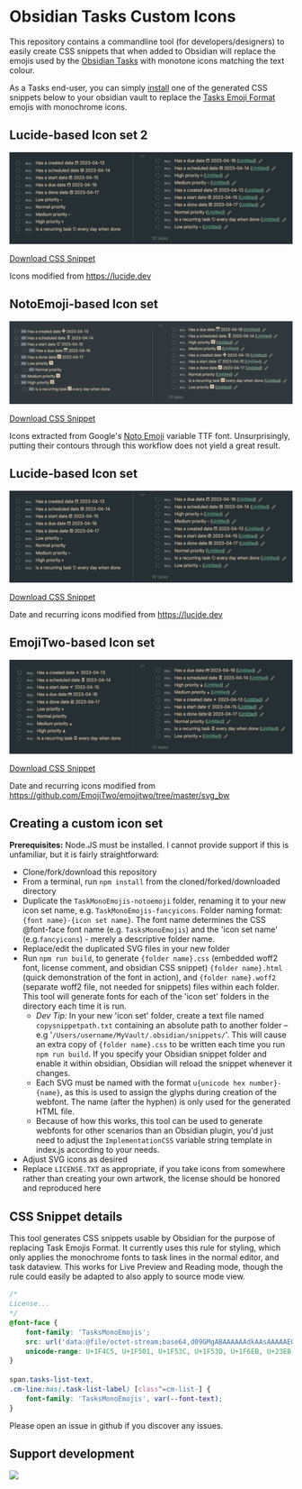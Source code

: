 # Obsidian Tasks Custom Icons

This repository contains a commandline tool (for developers/designers) to easily create CSS snippets that when added to Obsidian will replace the emojis used by the [Obsidian Tasks](https://github.com/obsidian-tasks-group/obsidian-tasks) with monotone icons matching the text colour.

As a Tasks end-user, you can simply [install](https://help.obsidian.md/Extending+Obsidian/CSS+snippets) one of the generated CSS snippets below to your obsidian vault to replace the [Tasks Emoji Format](https://publish.obsidian.md/tasks/Reference/Task+Formats/Tasks+Emoji+Format) emojis with monochrome icons.

## Lucide-based Icon set 2

![Lucide-based icon theme 2 screenshot](TasksMonoEmojis-lucide2/screenshot.png)

[Download CSS Snippet](https://raw.githubusercontent.com/replete/obsidian-tasks-custom-icons/main/lucide2/obsidian-tasks-lucide2-icons.css)

Icons modified from https://lucide.dev

## NotoEmoji-based Icon set

![NotoEmoji-based icon them2 screenshot](TasksMonoEmojis-notoemoji/screenshot.png)

[Download CSS Snippet](https://raw.githubusercontent.com/replete/obsidian-tasks-custom-icons/main/lucide2/obsidian-tasks-lucide2-icons.css)

Icons extracted from Google's [Noto Emoji](https://github.com/googlefonts/noto-emoji/blob/main/fonts/NotoColorEmoji.ttf) variable TTF font. Unsurprisingly, putting their contours through this workflow does not yield a great result.

## Lucide-based Icon set

![Lucide-based icon theme screenshot](TasksMonoEmojis-lucide2/screenshot.png)

[Download CSS Snippet](https://raw.githubusercontent.com/replete/obsidian-tasks-custom-icons/main/lucide/obsidian-tasks-lucide-icons.css)

Date and recurring icons modified from https://lucide.dev

## EmojiTwo-based Icon set

![EmojiTwo-based icon theme screenshot](TasksMonoEmojis-emojitwo/screenshot.png)

[Download CSS Snippet](https://raw.githubusercontent.com/replete/obsidian-tasks-custom-icons/main/emojitwo/obsidian-tasks-emojitwo-icons.css)

Date and recurring icons modified from https://github.com/EmojiTwo/emojitwo/tree/master/svg_bw


## Creating a custom icon set

**Prerequisites:** Node.JS must be installed. I cannot provide support if this is unfamiliar, but it is fairly straightforward:

- Clone/fork/download this repository
- From a terminal, run `npm install` from the cloned/forked/downloaded directory
- Duplicate the `TaskMonoEmojis-notoemoji` folder, renaming it to your new icon set name, e.g. `TaskMonoEmojis-fancyicons`. Folder naming format: `{font name}-{icon set name}`. The font name determines the CSS @font-face font name (e.g. `TasksMonoEmojis`) and the 'icon set name' (e.g.`fancyicons`) - merely a descriptive folder name.
- Replace/edit the duplicated SVG files in your new folder
- Run `npm run build`, to generate `{folder name}.css` (embedded woff2 font, license comment, and obsidian CSS snippet) `{folder name}.html` (quick demonstration of the font in action), and `{folder name}.woff2` (separate woff2 file, not needed for snippets) files within each folder. This tool will generate fonts for each of the 'icon set' folders in the directory each time it is run.
    - _Dev Tip:_ In your new 'icon set' folder, create a text file named `copysnippetpath.txt` containing an absolute path to another folder – e.g '`/Users/username/MyVault/.obsidian/snippets/`'. This will cause an extra copy of `{folder name}.css` to be written each time you run `npm run build`. If you specify your Obsidian snippet folder and enable it within obsidian, Obsidian will reload the snippet whenever it changes.
    - Each SVG must be named with the format `u{unicode hex number}-{name}`, as this is used to assign the glyphs during creation of the webfont. The name (after the hyphen) is only used for the generated HTML file. 
    - Because of how this works, this tool can be used to generate webfonts for other scenarios than an Obsidian plugin, you'd just need to adjust the `ImplementationCSS` variable string template in index.js according to your needs.
- Adjust SVG icons as desired
- Replace `LICENSE.TXT` as appropriate, if you take icons from somewhere rather than creating your own artwork, the license should be honored and reproduced here

## CSS Snippet details
This tool generates CSS snippets usable by Obsidian for the purpose of replacing Task Emojis Format. It currently uses this rule for styling, which only applies the monochrome fonts to task lines in the normal editor, and task dataview. This works for Live Preview and Reading mode, though the rule could easily be adapted to also apply to source mode view.

```css
/*
License...
*/
@font-face {
    font-family: 'TasksMonoEmojis';
    src: url('data:@file/octet-stream;base64,d09GMgABAAAAAAdkAAsAAAAAEOAAAAc...') format('woff2');
    unicode-range: U+1F4C5, U+1F501, U+1F53C, U+1F53D, U+1F6EB, U+23EB, U+23F3, U+2705, U+2795;
}

span.tasks-list-text,
.cm-line:has(.task-list-label) [class^=cm-list-] {
    font-family: 'TasksMonoEmojis', var(--font-text);
}
```

Please open an issue in github if you discover any issues.

## Support development

<a href="https://www.buymeacoffee.com/replete"><img src="https://img.buymeacoffee.com/button-api/?text=Buy me a coffee&emoji=&slug=replete&button_colour=BD5FFF&font_colour=ffffff&font_family=Poppins&outline_colour=000000&coffee_colour=FFDD00" /></a>